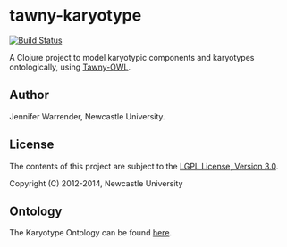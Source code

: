 tawny-karyotype
===============

[![Build Status](https://travis-ci.org/jaydchan/tawny-karyotype.svg?branch=master)](https://travis-ci.org/jaydchan/tawny-karyotype)

A Clojure project to model karyotypic components and karyotypes ontologically, using [Tawny-OWL](https://github.com/phillord/tawny-owl).

## Author

Jennifer Warrender, Newcastle University.

## License

The contents of this project are subject to the [LGPL License, Version 3.0](LICENSE).

Copyright (C) 2012-2014, Newcastle University

## Ontology

The Karyotype Ontology can be found [here](http://homepages.cs.ncl.ac.uk/jennifer.warrender/karyotype/latest/).